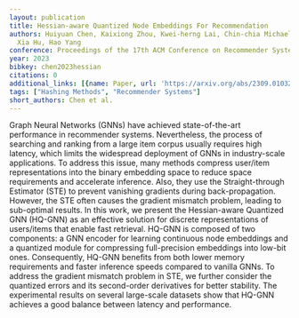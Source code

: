 ```yaml
---
layout: publication
title: Hessian-aware Quantized Node Embeddings For Recommendation
authors: Huiyuan Chen, Kaixiong Zhou, Kwei-herng Lai, Chin-chia Michael Yeh, Yan Zheng,
  Xia Hu, Hao Yang
conference: Proceedings of the 17th ACM Conference on Recommender Systems
year: 2023
bibkey: chen2023hessian
citations: 0
additional_links: [{name: Paper, url: 'https://arxiv.org/abs/2309.01032'}]
tags: ["Hashing Methods", "Recommender Systems"]
short_authors: Chen et al.
---
```

Graph Neural Networks (GNNs) have achieved state-of-the-art performance in
recommender systems. Nevertheless, the process of searching and ranking from a
large item corpus usually requires high latency, which limits the widespread
deployment of GNNs in industry-scale applications. To address this issue, many
methods compress user/item representations into the binary embedding space to
reduce space requirements and accelerate inference. Also, they use the
Straight-through Estimator (STE) to prevent vanishing gradients during
back-propagation. However, the STE often causes the gradient mismatch problem,
leading to sub-optimal results.
  In this work, we present the Hessian-aware Quantized GNN (HQ-GNN) as an
effective solution for discrete representations of users/items that enable fast
retrieval. HQ-GNN is composed of two components: a GNN encoder for learning
continuous node embeddings and a quantized module for compressing
full-precision embeddings into low-bit ones. Consequently, HQ-GNN benefits from
both lower memory requirements and faster inference speeds compared to vanilla
GNNs. To address the gradient mismatch problem in STE, we further consider the
quantized errors and its second-order derivatives for better stability. The
experimental results on several large-scale datasets show that HQ-GNN achieves
a good balance between latency and performance.